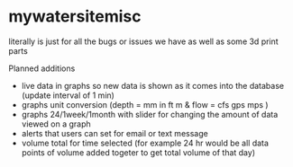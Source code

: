 # mywatersitemisc

literally is just for all the bugs or issues we have as well as some 3d print parts

Planned additions
- live data in graphs so new data is shown as it comes into the database (update interval of 1 min)
- graphs unit conversion (depth = mm in ft m  & flow = cfs gps mps )
- graphs 24/1week/1month with slider for changing the amount of data viewed on a graph
- alerts that users can set for email or text message 
- volume total for time selected (for example 24 hr would be all data points of volume added togeter to get total volume of that day)
